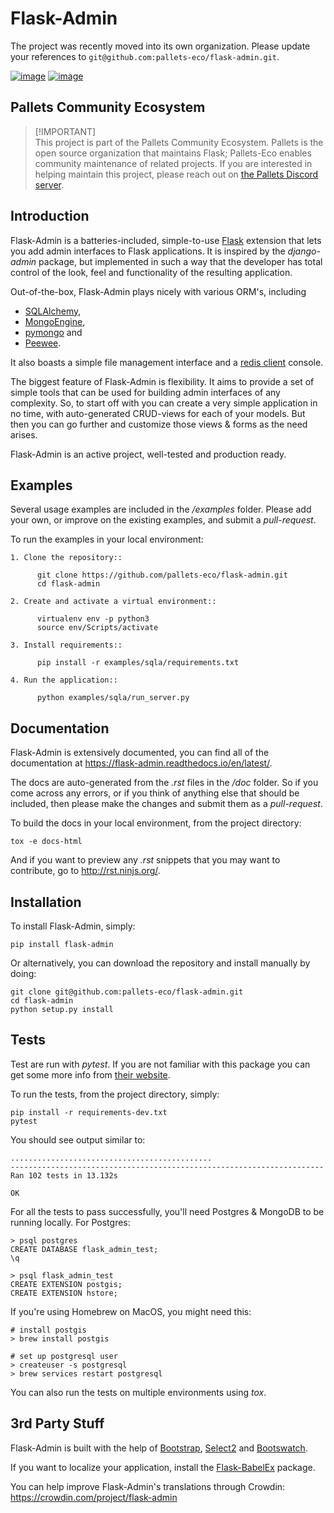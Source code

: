 # Flask-Admin

The project was recently moved into its own organization. Please update
your references to `git@github.com:pallets-eco/flask-admin.git`.

[![image](https://d322cqt584bo4o.cloudfront.net/flask-admin/localized.svg)](https://crowdin.com/project/flask-admin) [![image](https://github.com/pallets-eco/flask-admin/actions/workflows/test.yaml/badge.svg)](https://github.com/pallets-eco/flask-admin/actions/workflows/test.yaml)

## Pallets Community Ecosystem

> [!IMPORTANT]\
> This project is part of the Pallets Community Ecosystem. Pallets is the open
> source organization that maintains Flask; Pallets-Eco enables community
> maintenance of related projects. If you are interested in helping maintain
> this project, please reach out on [the Pallets Discord server][discord].

[discord]: https://discord.gg/pallets

## Introduction

Flask-Admin is a batteries-included, simple-to-use
[Flask](http://flask.pocoo.org/) extension that lets you add admin
interfaces to Flask applications. It is inspired by the *django-admin*
package, but implemented in such a way that the developer has total
control of the look, feel and functionality of the resulting
application.

Out-of-the-box, Flask-Admin plays nicely with various ORM\'s, including

-   [SQLAlchemy](http://www.sqlalchemy.org/),
-   [MongoEngine](http://mongoengine.org/),
-   [pymongo](http://api.mongodb.org/python/current/) and
-   [Peewee](https://github.com/coleifer/peewee).

It also boasts a simple file management interface and a [redis
client](http://redis.io/) console.

The biggest feature of Flask-Admin is flexibility. It aims to provide a
set of simple tools that can be used for building admin interfaces of
any complexity. So, to start off with you can create a very simple
application in no time, with auto-generated CRUD-views for each of your
models. But then you can go further and customize those views & forms as
the need arises.

Flask-Admin is an active project, well-tested and production ready.

## Examples

Several usage examples are included in the */examples* folder. Please
add your own, or improve on the existing examples, and submit a
*pull-request*.

To run the examples in your local environment:

    1. Clone the repository::

          git clone https://github.com/pallets-eco/flask-admin.git
          cd flask-admin

    2. Create and activate a virtual environment::

          virtualenv env -p python3
          source env/Scripts/activate

    3. Install requirements::

          pip install -r examples/sqla/requirements.txt

    4. Run the application::

          python examples/sqla/run_server.py

## Documentation

Flask-Admin is extensively documented, you can find all of the
documentation at <https://flask-admin.readthedocs.io/en/latest/>.

The docs are auto-generated from the *.rst* files in the */doc* folder.
So if you come across any errors, or if you think of anything else that
should be included, then please make the changes and submit them as a
*pull-request*.

To build the docs in your local environment, from the project directory:

    tox -e docs-html

And if you want to preview any *.rst* snippets that you may want to
contribute, go to <http://rst.ninjs.org/>.

## Installation

To install Flask-Admin, simply:

    pip install flask-admin

Or alternatively, you can download the repository and install manually
by doing:

    git clone git@github.com:pallets-eco/flask-admin.git
    cd flask-admin
    python setup.py install

## Tests

Test are run with *pytest*. If you are not familiar with this package
you can get some more info from [their website](https://pytest.org/).

To run the tests, from the project directory, simply:

    pip install -r requirements-dev.txt
    pytest

You should see output similar to:

    .............................................
    ----------------------------------------------------------------------
    Ran 102 tests in 13.132s

    OK

For all the tests to pass successfully, you\'ll need Postgres & MongoDB
to be running locally. For Postgres:

    > psql postgres
    CREATE DATABASE flask_admin_test;
    \q

    > psql flask_admin_test
    CREATE EXTENSION postgis;
    CREATE EXTENSION hstore;

If you\'re using Homebrew on MacOS, you might need this:

    # install postgis
    > brew install postgis

    # set up postgresql user
    > createuser -s postgresql
    > brew services restart postgresql

You can also run the tests on multiple environments using *tox*.

## 3rd Party Stuff

Flask-Admin is built with the help of
[Bootstrap](http://getbootstrap.com/),
[Select2](https://github.com/ivaynberg/select2) and
[Bootswatch](http://bootswatch.com/).

If you want to localize your application, install the
[Flask-BabelEx](https://pypi.python.org/pypi/Flask-BabelEx) package.

You can help improve Flask-Admin\'s translations through Crowdin:
<https://crowdin.com/project/flask-admin>
